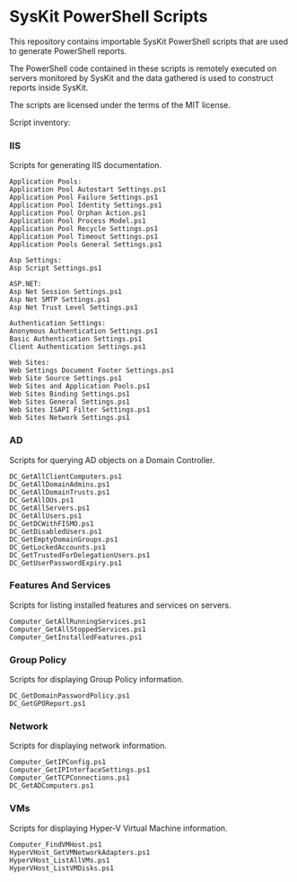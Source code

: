 # SysKit PowerShell Scripts

This repository contains importable SysKit PowerShell scripts that are used to generate PowerShell reports.

The PowerShell code contained in these scripts is remotely executed on servers monitored by SysKit and the data gathered is used to construct reports inside SysKit.

The scripts are licensed under the terms of the MIT license.

Script inventory:

### IIS

Scripts for generating IIS documentation.

```
Application Pools:
Application Pool Autostart Settings.ps1
Application Pool Failure Settings.ps1
Application Pool Identity Settings.ps1
Application Pool Orphan Action.ps1
Application Pool Process Model.ps1
Application Pool Recycle Settings.ps1
Application Pool Timeout Settings.ps1
Application Pools General Settings.ps1

Asp Settings:
Asp Script Settings.ps1

ASP.NET:
Asp Net Session Settings.ps1
Asp Net SMTP Settings.ps1
Asp Net Trust Level Settings.ps1

Authentication Settings:
Anonymous Authentication Settings.ps1
Basic Authentication Settings.ps1
Client Authentication Settings.ps1

Web Sites:
Web Settings Document Footer Settings.ps1
Web Site Source Settings.ps1
Web Sites and Application Pools.ps1
Web Sites Binding Settings.ps1
Web Sites General Settings.ps1
Web Sites ISAPI Filter Settings.ps1
Web Sites Network Settings.ps1
```

### AD

Scripts for querying AD objects on a Domain Controller.

```
DC_GetAllClientComputers.ps1
DC_GetAllDomainAdmins.ps1
DC_GetAllDomainTrusts.ps1
DC_GetAllOUs.ps1
DC_GetAllServers.ps1
DC_GetAllUsers.ps1
DC_GetDCWithFISMO.ps1
DC_GetDisabledUsers.ps1
DC_GetEmptyDomainGroups.ps1
DC_GetLockedAccounts.ps1
DC_GetTrustedForDelegationUsers.ps1
DC_GetUserPasswordExpiry.ps1
```

### Features And Services

Scripts for listing installed features and services on servers.

```
Computer_GetAllRunningServices.ps1
Computer_GetAllStoppedServices.ps1
Computer_GetInstalledFeatures.ps1
```

### Group Policy

Scripts for displaying Group Policy information.

```
DC_GetDomainPasswordPolicy.ps1
DC_GetGPOReport.ps1
```

### Network

Scripts for displaying network information.

```
Computer_GetIPConfig.ps1
Computer_GetIPInterfaceSettings.ps1
Computer_GetTCPConnections.ps1
DC_GetADComputers.ps1
```

### VMs

Scripts for displaying Hyper-V Virtual Machine information.

```
Computer_FindVMHost.ps1
HyperVHost_GetVMNetworkAdapters.ps1
HyperVHost_ListAllVMs.ps1
HyperVHost_ListVMDisks.ps1
```
